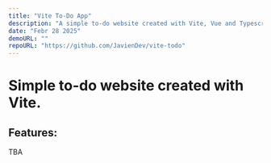 ```yaml
---
title: "Vite To-Do App"
description: "A simple to-do website created with Vite, Vue and Typescript"
date: "Febr 28 2025"
demoURL: ""
repoURL: "https://github.com/JavienDev/vite-todo"
---
```


# Simple to-do website created with Vite.

## Features:
TBA
